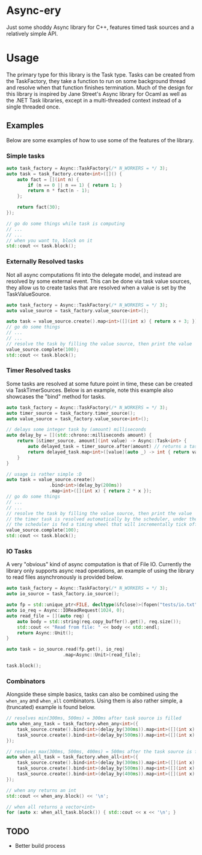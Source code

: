 # Async-ery
Just some shoddy Async library for C++, features timed task sources and a relatively simple API.

# Usage
The primary type for this library is the Task<T> type. Tasks can be created from the TaskFactory, they take a function to run on some background thread and resolve when that function finishes termination. Much
of the design for this library is inspired by Jane Street's Async library for Ocaml as well as the .NET Task libraries, except in a multi-threaded context instead of a single threaded once.

## Examples
Below are some examples of how to use some of the features of the library.
### Simple tasks
```cpp
auto task_factory = Async::TaskFactory(/* N_WORKERS = */ 3);
auto task = task_factory.create<int>([]() {
    auto fact = [](int n) {
        if (n == 0 || n == 1) { return 1; }
        return n * fact(n - 1);
    };

    return fact(30);
});

// go do some things while task is computing
// ...
// ...    
// when you want to, block on it
std::cout << task.block();
```

### Externally Resolved tasks
Not all async computations fit into the delegate model, and instead are resolved by some external event. This can be done via task value sources, they allow us to create tasks that are resolved when a value is set by the TaskValueSource.
```cpp
auto task_factory = Async::TaskFactory(/* N_WORKERS = */ 3);
auto value_source = task_factory.value_source<int>();

auto task = value_source.create().map<int>([](int x) { return x + 3; });
// go do some things
// ...
// ...
// resolve the task by filling the value source, then print the value
value_source.complete(100);
std::cout << task.block();
```

### Timer Resolved tasks
Some tasks are resolved at some future point in time, these can be created via TaskTimerSources. Below is an example, note this example also showcases the "bind" method for tasks.
```cpp
auto task_factory = Async::TaskFactory(/* N_WORKERS = */ 3);
auto timer_source = task_factory.timer_source();
auto value_source = task_factory.value_source<int>();

// delays some integer task by (amount) milliseconds
auto delay_by = [](std::chrono::milliseconds amount) {
    return [&timer_source, amount](int value) -> Async::Task<int> {
        auto delayed_task = timer_source.after(amount) // returns a task that resolves after (amount)
        return delayed_task.map<int>([value](auto _) -> int { return value; });
    }
}

// usage is rather simple :D
auto task = value_source.create()
                .bind<int>(delay_by(200ms))
                .map<int>([](int x) { return 2 * x });
// go do some things
// ...
// ...
// resolve the task by filling the value source, then print the value
// the timer task is resolved automatically by the scheduler, under the hood
// the scheduler is fed a timing wheel that will incrementally tick off timers
value_source.complete(100);
std::cout << task.block();
```

### IO Tasks
A very "obvious" kind of async computation is that of File IO. Currently the library only supports async read operations, an example of using the library to read files asynchronously is provided below.
```cpp
auto task_factory = Async::TaskFactory(/* N_WORKERS = */ 3);
auto io_source = task_factory.io_source();

auto fp = std::unique_ptr<FILE, decltype(&fclose)>(fopen("tests/io.txt", "r"), &fclose);
auto io_req = Async::IOReadRequest(1024, 0);
auto read_file = [](auto req) {
    auto body = std::string(req.copy_buffer().get(), req.size());
    std::cout << "Read from file: " << body << std::endl;
    return Async::Unit();
}

auto task = io_source.read(fp.get(), io_req)
                     .map<Async::Unit>(read_file);

task.block();
```


### Combinators
Alongside these simple basics, tasks can also be combined using the `when_any` and `when_all` combinators. Using them is also rather simple, a (truncated) example is found below.
```cpp
// resolves min(300ms, 500ms) = 300ms after task source is filled
auto when_any_task = task_factory.when_any<int>({
    task_source.create().bind<int>(delay_by(300ms)).map<int>([](int x) { return x + 5; }),
    task_source.create().bind<int>(delay_by(500ms)).map<int>([](int x) { return 4 * x + 5; }),
});

// resolves max(300ms, 500ms, 400ms) = 500ms after the task source is filled
auto when_all_task = task_factory.when_all<int>({
    task_source.create().bind<int>(delay_by(300ms)).map<int>([](int x) { return x + 5; }),
    task_source.create().bind<int>(delay_by(500ms)).map<int>([](int x) { return 4 * x + 5; }),
    task_source.create().bind<int>(delay_by(400ms)).map<int>([](int x) { return 3 * x + 5; }),
});

// when any returns an int
std::cout << when_any.block() << '\n';

// when all returns a vector<int>
for (auto x: when_all_task.block()) { std::cout << x << '\n'; }

```

## TODO
 - Better build process
